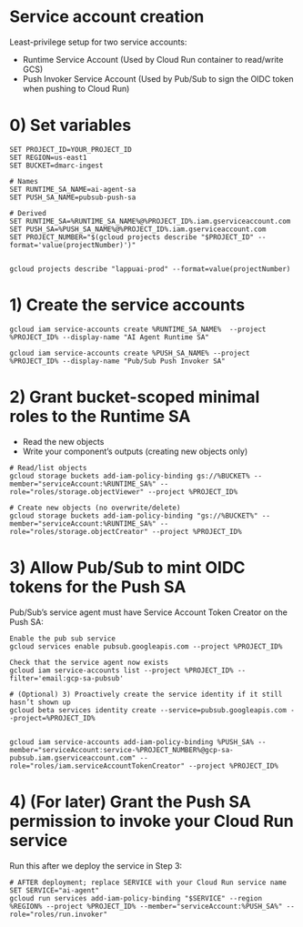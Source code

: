 # Service account creation

Least-privilege setup for two service accounts:

- Runtime Service Account (Used by Cloud Run container to read/write GCS)
- Push Invoker Service Account (Used by Pub/Sub to sign the OIDC token when pushing to Cloud Run)

# 0) Set variables

```
SET PROJECT_ID=YOUR_PROJECT_ID
SET REGION=us-east1
SET BUCKET=dmarc-ingest

# Names
SET RUNTIME_SA_NAME=ai-agent-sa
SET PUSH_SA_NAME=pubsub-push-sa

# Derived
SET RUNTIME_SA=%RUNTIME_SA_NAME%@%PROJECT_ID%.iam.gserviceaccount.com
SET PUSH_SA=%PUSH_SA_NAME%@%PROJECT_ID%.iam.gserviceaccount.com
SET PROJECT_NUMBER="$(gcloud projects describe "$PROJECT_ID" --format='value(projectNumber)')"


gcloud projects describe "lappuai-prod" --format=value(projectNumber)

```

# 1) Create the service accounts

```
gcloud iam service-accounts create %RUNTIME_SA_NAME%  --project %PROJECT_ID% --display-name "AI Agent Runtime SA"

gcloud iam service-accounts create %PUSH_SA_NAME% --project %PROJECT_ID% --display-name "Pub/Sub Push Invoker SA"
```


# 2) Grant bucket-scoped minimal roles to the Runtime SA

- Read the new objects
- Write your component’s outputs (creating new objects only)

```
# Read/list objects
gcloud storage buckets add-iam-policy-binding gs://%BUCKET% --member="serviceAccount:%RUNTIME_SA%" --role="roles/storage.objectViewer" --project %PROJECT_ID%

# Create new objects (no overwrite/delete)
gcloud storage buckets add-iam-policy-binding "gs://%BUCKET%" --member="serviceAccount:%RUNTIME_SA%" --role="roles/storage.objectCreator" --project %PROJECT_ID%

```

# 3) Allow Pub/Sub to mint OIDC tokens for the Push SA
Pub/Sub’s service agent must have Service Account Token Creator on the Push SA:

```
Enable the pub sub service
gcloud services enable pubsub.googleapis.com --project %PROJECT_ID%

Check that the service agent now exists
gcloud iam service-accounts list --project %PROJECT_ID% --filter='email:gcp-sa-pubsub'

# (Optional) 3) Proactively create the service identity if it still hasn’t shown up
gcloud beta services identity create --service=pubsub.googleapis.com --project=%PROJECT_ID%


gcloud iam service-accounts add-iam-policy-binding %PUSH_SA% --member="serviceAccount:service-%PROJECT_NUMBER%@gcp-sa-pubsub.iam.gserviceaccount.com" --role="roles/iam.serviceAccountTokenCreator" --project %PROJECT_ID%

```

# 4) (For later) Grant the Push SA permission to invoke your Cloud Run service

Run this after we deploy the service in Step 3:

```
# AFTER deployment; replace SERVICE with your Cloud Run service name
SET SERVICE="ai-agent"
gcloud run services add-iam-policy-binding "$SERVICE" --region %REGION% --project %PROJECT_ID% --member="serviceAccount:%PUSH_SA%" --role="roles/run.invoker"

```
